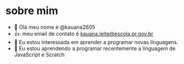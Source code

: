 # sobre mim
- 👋 Olá meu nome é @kauana2605
- 👍: meu email de contato é kauana.leite@escola.pr.gov.br
- 👀 Eu estou interessada em aprender a programar novas línguagens.
- 🌱 Eu estou aprendendo a programar recentemente a línguagem de JavaScript e Scratch



